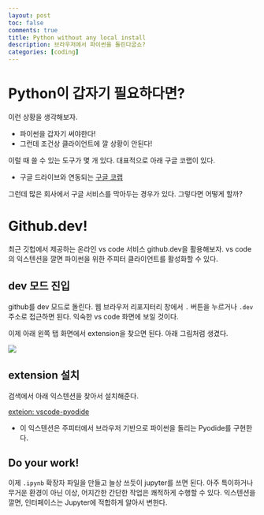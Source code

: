```yaml
---
layout: post
toc: false
comments: true
title: Python without any local install 
description: 브라우저에서 파이썬을 돌린다굽쇼? 
categories: [coding]
---
```


 # Python이 갑자기 필요하다면? 

이런 상황을 생각해보자. 

- 파이썬을 갑자기 써야한다! 
- 그런데 조건상 클라이언트에 깔 상황이 안된다! 

이럴 때 쓸 수 있는 도구가 몇 개 있다. 대표적으로 아래 구글 코랩이 있다. 

- 구글 드라이브와 연동되는 [구글 코랩]( https://colab.research.google.com/)

그런데 많은 회사에서 구글 서비스를 막아두는 경우가 있다. 그렇다면 어떻게 할까? 

# Github.dev! 

최근 깃헙에서 제공하는 온라인 vs code 서비스 github.dev을 활용해보자. vs code의 익스텐션을 깔면 파이썬을 위한 주피터 클라이언트를 활성화할 수 있다.  

## dev 모드 진입
github를 dev 모드로 돌린다. 웹 브라우저 리포지터리 창에서 `.` 버튼을 누르거나 `.dev` 주소로 접근하면 된다. 
익숙한 vs code 화면에 보일 것이다. 

이제 아래 왼쪽 탭 화면에서 extension을 찾으면 된다. 아래 그림처럼 생겼다.  

![](https://code.visualstudio.com/assets/docs/editor/extension-marketplace/extensions-view-icon.png)


## extension 설치 

검색에서 아래 익스텐션을 찾아서 설치해준다. 

[exteion: vscode-pyodide](https://marketplace.visualstudio.com/items?itemName=joyceerhl.vscode-pyodide)

- 이 익스텐션은 주피터에서 브라우저 기반으로 파이썬을 돌리는 Pyodide를 구현한다. 

## Do your work! 

이제 `.ipynb` 확장자 파일을 만들고 늘상 쓰듯이 jupyter를 쓰면 된다. 아주 특이하거나 무거운 환경이 아닌 이상, 어지간한 간단한 작업은 쾌적하게 수행할 수 있다. 익스텐션을 깔면, 인터페이스는 Jupyter에 적합하게 알아서 변한다. 




